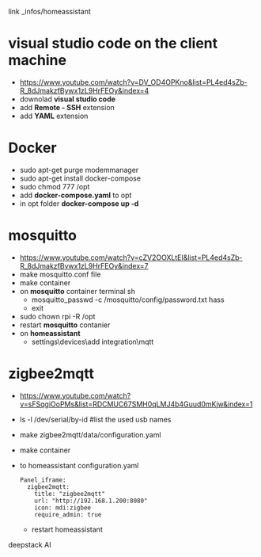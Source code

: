 link _infos/homeassistant

# **visual studio code** on the client machine
  - https://www.youtube.com/watch?v=DV_OD4OPKno&list=PL4ed4sZb-R_8dJmakzfBywx1zL9HrFEOy&index=4
  - downolad **visual studio code**
  - add **Remote - SSH** extension
  - add **YAML** extension
  
# **Docker**
  - sudo apt-get purge modemmanager
  - sudo apt-get install docker-compose
  - sudo chmod 777 /opt
  - add **docker-compose.yaml** to opt
  - in opt folder **docker-compose up -d**

# **mosquitto**
  - https://www.youtube.com/watch?v=cZV2OOXLtEI&list=PL4ed4sZb-R_8dJmakzfBywx1zL9HrFEOy&index=7
  - make mosquitto.conf file
  - make container
  - on **mosquitto** container terminal sh
    - mosquitto_passwd -c /mosquitto/config/password.txt hass
    - exit
  - sudo chown rpi -R /opt
  - restart **mosquitto** contanier
  - on **homeassistant**
    - settings\devices\add integration\mqtt

# **zigbee2mqtt**
  - https://www.youtube.com/watch?v=sFSqgiOoPMs&list=RDCMUC67SMH0qLMJ4b4Guud0mKjw&index=1
  - ls -l /dev/serial/by-id    #list the used usb names
  - make zigbee2mqtt/data/configuration.yaml
  - make container
  - to homeassistant configuration.yaml

    ```
    Panel_iframe:
      zigbee2mqtt:
        title: "zigbee2mqtt"
        url: "http://192.168.1.200:8080"
        icon: mdi:zigbee
        require_admin: true
    ```
    - restart homeassistant


deepstack AI
  

